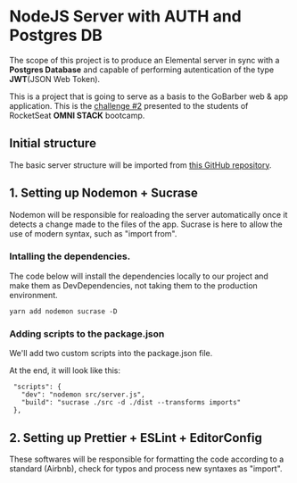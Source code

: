 # NodeJS Server with AUTH and Postgres DB

The scope of this project is to produce an Elemental server in sync with a **Postgres Database** and capable of performing autentication of the type **JWT**(JSON Web Token).

This is a project that is going to serve as a basis to the GoBarber web & app application. This is the [challenge #2](https://github.com/Rocketseat/bootcamp-gostack-desafio-02/blob/master/README.md#desafio-02-iniciando-aplica%C3%A7%C3%A3o) presented to the students of RocketSeat **OMNI STACK**  bootcamp.

## Initial structure

The basic server structure will be imported from [this GitHub repository](https://github.com/Jeandcc/Elemental-NodeJS-Server).

 ## 1. Setting up Nodemon + Sucrase

 Nodemon will be responsible for realoading the server automatically once it detects a change made to the files of the app. Sucrase is here to allow the use of modern syntax, such as "import from".

 ### Intalling the dependencies.

The code below will install the dependencies locally to our project and make them as DevDependencies, not taking them to the production environment. 

 `yarn add nodemon sucrase -D`

 ### Adding scripts to the package.json

 We'll add two custom scripts into the package.json file. 

 At the end, it will look like this:

 ```
  "scripts": {
    "dev": "nodemon src/server.js",
    "build": "sucrase ./src -d ./dist --transforms imports"
  },
 ```

 ## 2. Setting up Prettier + ESLint + EditorConfig

 These softwares will be responsible for formatting the code according to a standard (Airbnb), check for typos and process new syntaxes as "import".
